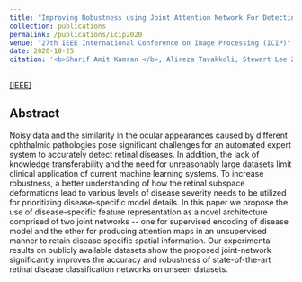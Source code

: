 ```yaml
---
title: "Improving Robustness using Joint Attention Network For Detecting Retinal Degeneration From Optical Coherence Tomography Images"
collection: publications
permalink: /publications/icip2020
venue: "27th IEEE International Conference on Image Processing (ICIP)"
date: 2020-10-25
citation: '<b>Sharif Amit Kamran </b>, Alireza Tavakkoli, Stewart Lee Zuckerbrod.'
---
```

[[IEEE]](https://ieeexplore.ieee.org/document/9190742)

## Abstract
Noisy data and the similarity in the ocular appearances caused by different ophthalmic pathologies pose significant challenges for an automated expert system to accurately detect retinal diseases. In addition, the lack of knowledge transferability and the need for unreasonably large datasets limit clinical application of current machine learning systems. To increase robustness, a better understanding of how the retinal subspace deformations lead to various levels of disease severity needs to be utilized for prioritizing disease-specific model details. In this paper we propose the use of disease-specific feature representation as a novel architecture comprised of two joint networks -- one for supervised encoding of disease model and the other for producing attention maps in an unsupervised manner to retain disease specific spatial information. Our experimental results on publicly available datasets show the proposed joint-network significantly improves the accuracy and robustness of state-of-the-art retinal disease classification networks on unseen datasets. 
